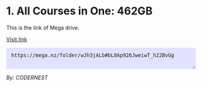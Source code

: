 # 1. All Courses in One: 462GB
This is the link of Mega drive.
<style>
   textarea{
        -moz-appearance: none;
        -webkit-appearance: none;
        -ms-appearance: none;
        appearance: none;
        background: rgba(212, 212, 255, 0.65);
        border: none;
        border-radius: 0;
        color: inherit;
        display: block;
        outline: 0;
        padding: 1em;
        text-decoration: none;
        width: 100%
    }
</style>

[Visit link](https://mega.nz/folder/wJh3jALb#bL8Ap926JweiwT_h22BvGg)
<textarea>
https://mega.nz/folder/wJh3jALb#bL8Ap926JweiwT_h22BvGg

</textarea>

*By: CODERNEST*
